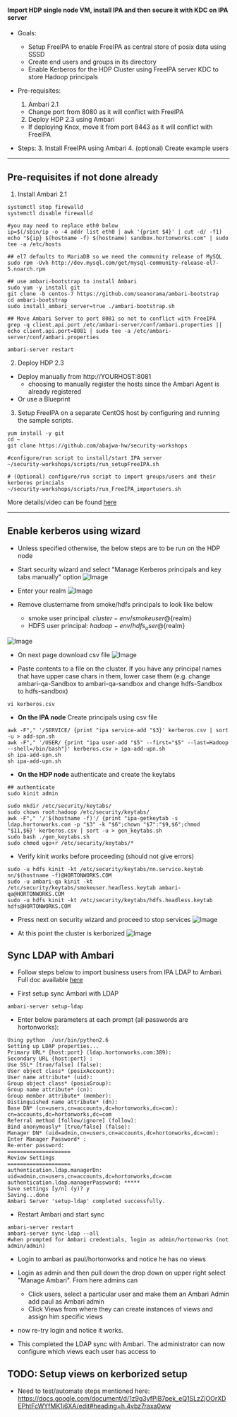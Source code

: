 ####  Import HDP single node VM, install IPA and then secure it with KDC on IPA server  

- Goals: 
  - Setup FreeIPA to enable FreeIPA as central store of posix data using SSSD
  - Create end users and groups in its directory 
  - Enable Kerberos for the HDP Cluster using FreeIPA server KDC to store Hadoop principals
  
- Pre-requisites: 
  1. Ambari 2.1
    - Change port from 8080 as it will conflict with FreeIPA
  2. Deploy HDP 2.3 using Ambari
    - If deploying Knox, move it from port 8443 as it will conflict with FreeIPA

- Steps:
  3. Install FreeIPA using Ambari
  4. (optional) Create example users

-----------------------

## Pre-requisites if not done already

1. Install Ambari 2.1 

```
systemctl stop firewalld
systemctl disable firewalld

#you may need to replace eth0 below
ip=$(/sbin/ip -o -4 addr list eth0 | awk '{print $4}' | cut -d/ -f1)
echo "${ip} $(hostname -f) $(hostname) sandbox.hortonworks.com" | sudo tee -a /etc/hosts

## el7 defaults to MariaDB so we need the community release of MySQL
sudo rpm -Uvh http://dev.mysql.com/get/mysql-community-release-el7-5.noarch.rpm

## use ambari-bootstrap to install Ambari
sudo yum -y install git
git clone -b centos-7 https://github.com/seanorama/ambari-bootstrap
cd ambari-bootstrap
sudo install_ambari_server=true ./ambari-bootstrap.sh

## Move Ambari Server to port 8081 so not to conflict with FreeIPA
grep -q client.api.port /etc/ambari-server/conf/ambari.properties || echo client.api.port=8081 | sudo tee -a /etc/ambari-server/conf/ambari.properties

ambari-server restart
```

2. Deploy HDP 2.3

  - Deploy manually from http://YOURHOST:8081
    - choosing to manually register the hosts since the Ambari Agent is already registered
  - Or use a Blueprint

3. Setup FreeIPA on a separate CentOS host by configuring and running the sample scripts. 
```
yum install -y git
cd ~
git clone https://github.com/abajwa-hw/security-workshops

#configure/run script to install/start IPA server
~/security-workshops/scripts/run_setupFreeIPA.sh

# (Optional) configure/run script to import groups/users and their kerberos princials
~/security-workshops/scripts/run_FreeIPA_importusers.sh
```
More details/video can be found [here](https://github.com/abajwa-hw/security-workshops/blob/master/Setup-LDAP-IPA.md)
  

------------------

## Enable kerberos using wizard

- Unless specified otherwise, the below steps are to be run on the HDP node
  
- Start security wizard and select "Manage Kerberos principals and key tabs manually" option
![Image](../master/screenshots/2.3-ipa-kerb-1.png?raw=true)

- Enter your realm
![Image](../master/screenshots/2.3-ipa-kerb-2.png?raw=true)

- Remove clustername from smoke/hdfs principals to look like below
  - smoke user principal: ${cluster-env/smokeuser}@${realm}
  - HDFS user principal: ${hadoop-env/hdfs_user}@${realm}

![Image](../master/screenshots/2.3-ipa-kerb-3.png?raw=true)

- On next page download csv file
![Image](../master/screenshots/2.3-ipa-kerb-4.png?raw=true)

-  Paste contents to a file on the cluster. If you have any principal names that have upper case chars in them, lower case them (e.g. change ambari-qa-Sandbox to ambari-qa-sandbox and change hdfs-Sandbox to hdfs-sandbox)
```
vi kerberos.csv
```

- **On the IPA node** Create principals using csv file
```
awk -F"," '/SERVICE/ {print "ipa service-add "$3}' kerberos.csv | sort -u > add-spn.sh
awk -F"," '/USER/ {print "ipa user-add "$5" --first="$5" --last=Hadoop --shell=/bin/bash"}' kerberos.csv > ipa-add-upn.sh
sh ipa-add-spn.sh
sh ipa-add-upn.sh
```

- **On the HDP node** authenticate and create the keytabs

```
## authenticate
sudo kinit admin
```

```
sudo mkdir /etc/security/keytabs/
sudo chown root:hadoop /etc/security/keytabs/
awk -F"," '/'$(hostname -f)'/ {print "ipa-getkeytab -s ldap.hortonworks.com -p "$3" -k "$6";chown "$7":"$9,$6";chmod "$11,$6}' kerberos.csv | sort -u > gen_keytabs.sh
sudo bash ./gen_keytabs.sh
sudo chmod ugo+r /etc/security/keytabs/*
```

- Verify kinit works before proceeding (should not give errors)
```
sudo -u hdfs kinit -kt /etc/security/keytabs/nn.service.keytab nn/$(hostname -f)@HORTONWORKS.COM
sudo -u ambari-qa kinit -kt /etc/security/keytabs/smokeuser.headless.keytab ambari-qa@HORTONWORKS.COM
sudo -u hdfs kinit -kt /etc/security/keytabs/hdfs.headless.keytab hdfs@HORTONWORKS.COM
```
- Press next on security wizard and proceed to stop services
![Image](../master/screenshots/2.3-ipa-kerb-stop.png?raw=true)


- At this point the cluster is kerborized
![Image](../master/screenshots/2.3-ipa-kerb-7.png?raw=true)



## Sync LDAP with Ambari

- Follow steps below to import business users from IPA LDAP to Ambari. Full doc available [here](http://docs.hortonworks.com/HDPDocuments/Ambari-2.0.0.0/Ambari_Doc_Suite/Ambari_Security_v20.pdf)

- First setup sync Ambari with LDAP
```
ambari-server setup-ldap
```
- Enter below parameters at each prompt (all passwords are hortonworks):
```
Using python  /usr/bin/python2.6
Setting up LDAP properties...
Primary URL* {host:port} (ldap.hortonworks.com:389):
Secondary URL {host:port} :
Use SSL* [true/false] (false):
User object class* (posixAccount):
User name attribute* (uid):
Group object class* (posixGroup):
Group name attribute* (cn):
Group member attribute* (member):
Distinguished name attribute* (dn):
Base DN* (cn=users,cn=accounts,dc=hortonworks,dc=com): cn=accounts,dc=hortonworks,dc=com
Referral method [follow/ignore] (follow):
Bind anonymously* [true/false] (false):
Manager DN* (uid=admin,cn=users,cn=accounts,dc=hortonworks,dc=com):
Enter Manager Password* :
Re-enter password:
====================
Review Settings
====================
authentication.ldap.managerDn: uid=admin,cn=users,cn=accounts,dc=hortonworks,dc=com
authentication.ldap.managerPassword: *****
Save settings [y/n] (y)? y
Saving...done
Ambari Server 'setup-ldap' completed successfully.
```

- Restart Ambari and start sync
```
ambari-server restart
ambari-server sync-ldap --all
#when prompted for Ambari credentials, login as admin/hortonworks (not admin/admin)
```

- Login to ambari as paul/hortonworks and notice he has no views

- Login as admin and then pull down the drop down on upper right select "Manage Ambari". From here admins can 
  - Click users, select a particular user and make them an Ambari Admin add paul as Ambari admin 
  - Click Views from where they can create instances of views and assign him specific views

- now re-try login and notice it works. 

- This completed the LDAP sync with Ambari. The administrator can now configure which views each user has access to

## TODO: Setup views on kerborized setup
  - Need to test/automate steps mentioned here: https://docs.google.com/document/d/1z9g3yfPiB7pek_eQ1SLzZjOOrXDEPhtFcWYfMK1i6XA/edit#heading=h.4vbz7raxa0ww
